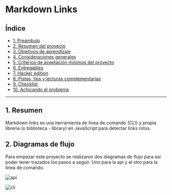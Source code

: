 # Markdown Links

## Índice

* [1. Preámbulo](#1-Resumen)
* [2. Resumen del proyecto](#2-resumen-del-proyecto)
* [3. Objetivos de aprendizaje](#3-objetivos-de-aprendizaje)
* [4. Consideraciones generales](#4-consideraciones-generales)
* [5. Criterios de aceptación mínimos del proyecto](#5-criterios-de-aceptación-mínimos-del-proyecto)
* [6. Entregables](#6-entregables)
* [7. Hacker edition](#7-hacker-edition)
* [8. Pistas, tips y lecturas complementarias](#8-pistas-tips-y-lecturas-complementarias)
* [9. Checklist](#9-checklist)
* [10. Achicando el problema](#10-achicando-el-problema)

***

## 1. Resumen

Markdown links es una herramienta de línea de comando (CLI) y
propia librería (o biblioteca - library) en JavaScript para detectar links rotos.


## 2. Diagramas de flujo

Para empezar este proyecto se realizaron dos diagramas de flujo para así poder tener trazados los pasos a seguir. Uno para la api y el otro para la línea de comando.

![api](api.jpg)

![cli](cli.jpg)